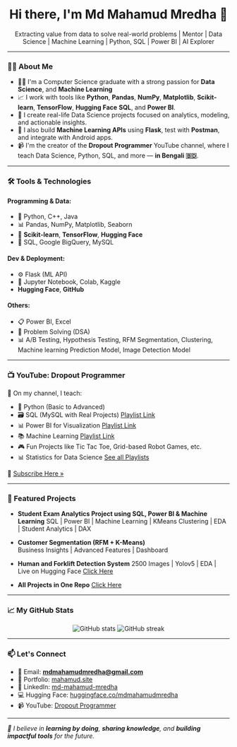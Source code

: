<h1 align="center">Hi there, I'm Md Mahamud Mredha 👋</h1>
<p align="center">
  Extracting value from data to solve real-world problems | Mentor | Data Science | Machine Learning | Python, SQL | Power BI | AI Explorer 
</p>

---

### 🧑‍💻 About Me

- 👨‍🎓 I'm a Computer Science graduate with a strong passion for **Data Science**, and **Machine Learning**
- 📈 I work with tools like **Python**, **Pandas**, **NumPy**, **Matplotlib**, **Scikit-learn**, **TensorFlow**, **Hugging Face** **SQL**, and **Power BI**.
- 🤝 I create real-life Data Science projects focused on analytics, modeling, and actionable insights.
- 🔧 I also build **Machine Learning APIs** using **Flask**, test with **Postman**, and integrate with Android apps.
- 📹 I'm the creator of the **Dropout Programmer** YouTube channel, where I teach Data Science, Python, SQL, and more — **in Bengali 🇧🇩**.

---

### 🛠️ Tools & Technologies

#### Programming & Data:
- 🐍 Python, C++, Java
- 📊 Pandas, NumPy, Matplotlib, Seaborn
- 🤖 **Scikit-learn**, **TensorFlow**, **Hugging Face**
- 💾 SQL, Google BigQuery, MySQL

#### Dev & Deployment:
- ⚙️ Flask (ML API)
- 🧠 Jupyter Notebook, Colab, Kaggle
- **Hugging Face**, **GitHub**

#### Others:
- 📋 Power BI, Excel
- 🧠 Problem Solving (DSA)
- 📊 A/B Testing, Hypothesis Testing, RFM Segmentation, Clustering, Machine learning Prediction Model, Image Detection Model

---

### 📺 YouTube: Dropout Programmer

🎥 On my channel, I teach:

- 📘 Python (Basic to Advanced)
- 🗃️ SQL (MySQL with Real Projects) [Playlist Link](https://www.youtube.com/playlist?list=PLGvQDTPXnnfrfyBvSemI5sC8WVW0yfvw0)
- 📊 Power BI for Visualization [Playlist Link](https://www.youtube.com/playlist?list=PLGvQDTPXnnfpfA1gvdJdfWZIzRIAR5NeB)
- 📚 Machine Learning [Playlist Link](https://www.youtube.com/playlist?list=PLGvQDTPXnnfrfyBvSemI5sC8WVW0yfvw0)
- 🎮 Fun Projects like Tic Tac Toe, Grid-based Robot Games, etc.
- 📊 Statistics for Data Science
 [See all Playlists](https://www.youtube.com/@DropoutProgrammer/playlists)

🔗 [Subscribe Here »](https://www.youtube.com/@DropoutProgrammer)

---

### 📌 Featured Projects

- **Student Exam Analytics Project using SQL, Power BI & Machine Learning**
  SQL | Power BI | Machine Learning | KMeans Clustering | EDA | Student Analytics | DAX
  
- **Customer Segmentation (RFM + K-Means)**  
  Business Insights | Advanced Features | Dashboard 

- **Human and Forklift Detection System**
  2500 Images | Yolov5 | EDA | Live on Hugging Face [Click Here](https://huggingface.co/spaces/mdmahamudmredha/Human_And_Forklift_Detection_Just_HF)

- **All Projects in One Repo** [Click Here](https://github.com/mdmahamudmredha/All-Projects)

---

### 📈 My GitHub Stats

<p align="center">
  <img src="https://github-readme-stats.vercel.app/api?username=mdmahamudmredha&show_icons=true&theme=tokyonight" alt="GitHub stats" />
  <img src="https://github-readme-streak-stats.herokuapp.com/?user=mdmahamudmredha&theme=tokyonight" alt="GitHub streak" />
</p>

--- 

### 📫 Let's Connect

- 📧 Email: **mdmahamudmredha@gmail.com**
- 🧾 Portfolio: [mahamud.site](https://www.mahamud.site)
- 🔗 LinkedIn: [md-mahamud-mredha](https://www.linkedin.com/in/md-mahamud-mredha-294046208/)
- 💻 Hugging Face: [huggingface.co/mdmahamudmredha](https://huggingface.co/mdmahamudmredha)
- 📹 YouTube: [Dropout Programmer](https://www.youtube.com/@DropoutProgrammer)

---

_🚀 I believe in **learning by doing**, **sharing knowledge**, and **building impactful tools** for the future._
